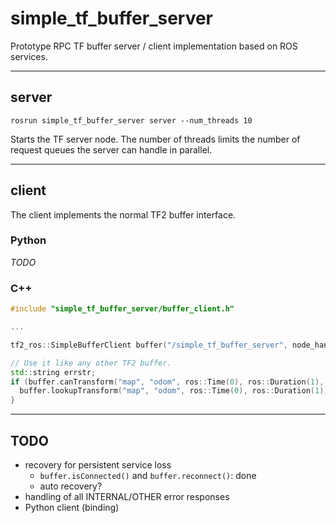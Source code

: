 # simple_tf_buffer_server

Prototype RPC TF buffer server / client implementation based on ROS services.

---
## server

```
rosrun simple_tf_buffer_server server --num_threads 10
```

Starts the TF server node. The number of threads limits the number of request queues the server can handle in parallel.

---
## client

The client implements the normal TF2 buffer interface.

### Python

*TODO*

### C++

```cpp
#include "simple_tf_buffer_server/buffer_client.h"

...

tf2_ros::SimpleBufferClient buffer("/simple_tf_buffer_server", node_handle);

// Use it like any other TF2 buffer.
std::string errstr;
if (buffer.canTransform("map", "odom", ros::Time(0), ros::Duration(1), &errstr)) {
  buffer.lookupTransform("map", "odom", ros::Time(0), ros::Duration(1));
}

```

---
## TODO

* recovery for persistent service loss
  * `buffer.isConnected()` and `buffer.reconnect()`: done
  * auto recovery?
* handling of all INTERNAL/OTHER error responses
* Python client (binding)
